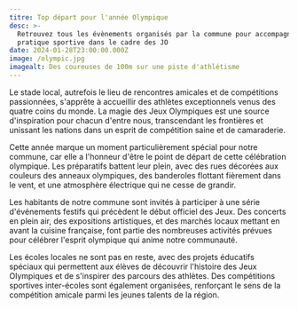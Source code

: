 ```yaml
---
titre: Top départ pour l'année Olympique
desc: >-
  Retrouvez tous les évènements organisés par la commune pour accompagner la
  pratique sportive dans le cadre des JO
date: 2024-01-28T23:00:00.000Z
image: /olympic.jpg
imagealt: Des coureuses de 100m sur une piste d'athlétisme
---
```


Le stade local, autrefois le lieu de rencontres amicales et de compétitions passionnées, s'apprête à accueillir des athlètes exceptionnels venus des quatre coins du monde. La magie des Jeux Olympiques est une source d'inspiration pour chacun d'entre nous, transcendant les frontières et unissant les nations dans un esprit de compétition saine et de camaraderie.

Cette année marque un moment particulièrement spécial pour notre commune, car elle a l'honneur d'être le point de départ de cette célébration olympique. Les préparatifs battent leur plein, avec des rues décorées aux couleurs des anneaux olympiques, des banderoles flottant fièrement dans le vent, et une atmosphère électrique qui ne cesse de grandir.

Les habitants de notre commune sont invités à participer à une série d'événements festifs qui précèdent le début officiel des Jeux. Des concerts en plein air, des expositions artistiques, et des marchés locaux mettant en avant la cuisine française, font partie des nombreuses activités prévues pour célébrer l'esprit olympique qui anime notre communauté.

Les écoles locales ne sont pas en reste, avec des projets éducatifs spéciaux qui permettent aux élèves de découvrir l'histoire des Jeux Olympiques et de s'inspirer des parcours des athlètes. Des compétitions sportives inter-écoles sont également organisées, renforçant le sens de la compétition amicale parmi les jeunes talents de la région.

